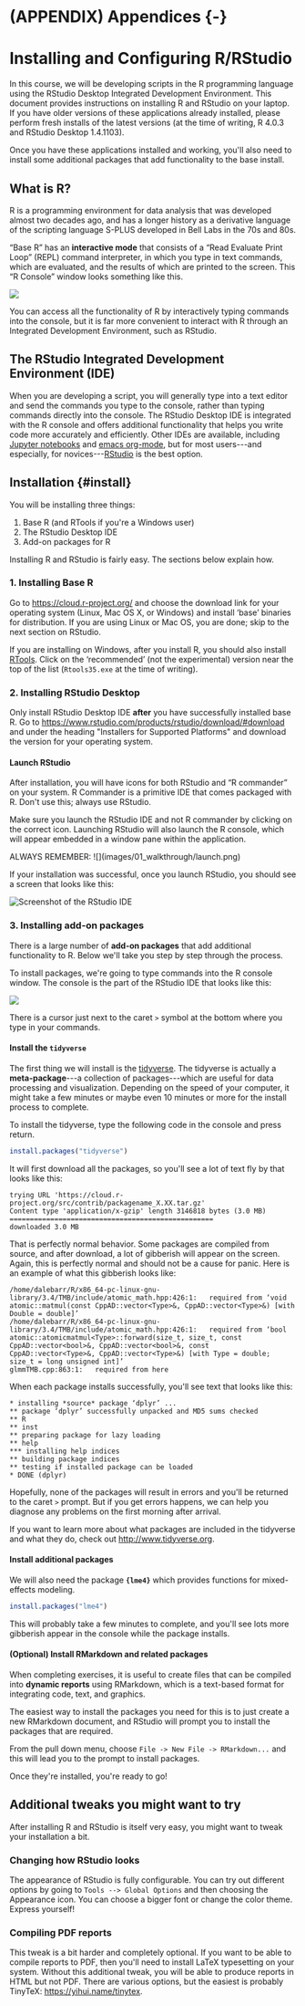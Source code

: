 # (APPENDIX) Appendices  {-}

# Installing and Configuring R/RStudio

In this course, we will be developing scripts in the R programming language using the RStudio Desktop Integrated Development Environment. This document provides instructions on installing R and RStudio on your laptop.  If you have older versions of these applications already installed, please perform fresh installs of the latest versions (at the time of writing, R 4.0.3 and RStudio Desktop 1.4.1103).

Once you have these applications installed and working, you'll also need to install some additional packages that add functionality to the base install.

## What is R? 

R is a programming environment for data analysis that was developed almost two decades ago, and has a longer history as a derivative language of the scripting language S-PLUS developed in Bell Labs in the 70s and 80s.

&ldquo;Base R&rdquo; has an **interactive mode** that consists of a &ldquo;Read Evaluate Print Loop&rdquo; (REPL) command interpreter, in which you type in text commands, which are evaluated, and the results of which are printed to the screen.  This &ldquo;R Console&rdquo; window looks something like this.

![](images/01_walkthrough/repl.png)

You can access all the functionality of R by interactively typing commands into the console, but it is far more convenient to interact with R through an Integrated Development Environment, such as RStudio.

## The RStudio Integrated Development Environment (IDE)
<a name="rstudio_ide"></a>

When you are developing a script, you will generally type into a text editor and send the commands you type to the console, rather than typing commands directly into the console.  The RStudio Desktop IDE is integrated with the R console and offers additional functionality that helps you write code more accurately and efficiently.  Other IDEs are available, including [Jupyter notebooks](https://jupyter.org/) and [emacs org-mode](https://orgmode.org/), but for most users---and especially, for novices---[RStudio](http://www.rstudio.com) is the best option.

## Installation {#install}
<a name="installr"></a>

You will be installing three things:

1. Base R (and RTools if you're a Windows user)
2. The RStudio Desktop IDE
3. Add-on packages for R

Installing R and RStudio is fairly easy. The sections below explain how.

### 1. Installing Base R

Go to <https://cloud.r-project.org/> and choose the
download link for your operating system (Linux, Mac OS X, or Windows)
and install &lsquo;base&rsquo; binaries for distribution. If you are using Linux
or Mac OS, you are done; skip to the next section on RStudio. 

If you are installing on Windows, after you install R, you should
also install [RTools](https://cloud.r-project.org/bin/windows/Rtools/). Click on the
&lsquo;recommended&rsquo; (not the experimental) version near the top of the list (`Rtools35.exe` at the
time of writing).

### 2. Installing RStudio Desktop

Only install RStudio Desktop IDE **after** you have successfully installed base R. Go to <https://www.rstudio.com/products/rstudio/download/#download> and under the heading "Installers for Supported Platforms" and download the version for your operating system.

#### Launch RStudio

After installation, you will have icons for both RStudio and &ldquo;R commander&rdquo; on your system. R Commander is a primitive IDE that comes packaged with R. Don't use this; always use RStudio.  

Make sure you launch the RStudio IDE and not R commander by clicking on the correct icon.  Launching RStudio will also launch the R console, which will appear embedded in a window pane within the application.

<p class="alert alert-warning">
ALWAYS REMEMBER:
![](images/01_walkthrough/launch.png)
</p>

If your installation was successful, once you launch RStudio, you should see a screen that looks like this:

![Screenshot of the RStudio IDE](images/01_walkthrough/rstudio.png)

### 3. Installing add-on packages

There is a large number of **add-on packages** that add additional functionality to R.  Below we'll take you step by step through the process.

To install packages, we're going to type commands into the R console window. The console is the part of the RStudio IDE that looks like this:

![](images/just_the_console.png)

There is a cursor just next to the caret `>` symbol at the bottom where you type in your commands.

#### Install the `tidyverse`

The first thing we will install is the [tidyverse](http://www.tidyverse.org). The tidyverse is actually a **meta-package**---a collection of packages---which are useful for data processing and visualization.  Depending on the speed of your computer, it might take a few minutes or maybe even 10 minutes or more for the install process to complete. 

To install the tidyverse, type the following code in the console and press return.


```r
install.packages("tidyverse")
```

It will first download all the packages, so you'll see a lot of text fly by that looks like this:

```
trying URL 'https://cloud.r-project.org/src/contrib/packagename_X.XX.tar.gz'
Content type 'application/x-gzip' length 3146818 bytes (3.0 MB)
==================================================
downloaded 3.0 MB
```

That is perfectly normal behavior.  Some packages are compiled from source, and after download, a lot of gibberish will appear on the screen. Again, this is perfectly normal and should not be a cause for panic. Here is an example of what this gibberish looks like:

```
/home/dalebarr/R/x86_64-pc-linux-gnu-library/3.4/TMB/include/atomic_math.hpp:426:1:   required from ‘void atomic::matmul(const CppAD::vector<Type>&, CppAD::vector<Type>&) [with Double = double]’
/home/dalebarr/R/x86_64-pc-linux-gnu-library/3.4/TMB/include/atomic_math.hpp:426:1:   required from ‘bool atomic::atomicmatmul<Type>::forward(size_t, size_t, const CppAD::vector<bool>&, CppAD::vector<bool>&, const CppAD::vector<Type>&, CppAD::vector<Type>&) [with Type = double; size_t = long unsigned int]’
glmmTMB.cpp:863:1:   required from here
```

When each package installs successfully, you'll see text that looks like this:

```
* installing *source* package ‘dplyr’ ...
** package ‘dplyr’ successfully unpacked and MD5 sums checked
** R
** inst
** preparing package for lazy loading
** help
*** installing help indices
** building package indices
** testing if installed package can be loaded
* DONE (dplyr)
```

Hopefully, none of the packages will result in errors and you'll be returned to the caret `>` prompt. But if you get errors happens, we can help you diagnose any problems on the first morning after arrival.

If you want to learn more about what packages are included in the tidyverse and what they do, check out <http://www.tidyverse.org>.

#### Install additional packages

We will also need the package **`{lme4}`** which provides functions for mixed-effects modeling.


```r
install.packages("lme4")
```

This will probably take a few minutes to complete, and you'll see lots more gibberish appear in the console while the package installs.

#### (Optional) Install RMarkdown and related packages

When completing exercises, it is useful to create files that can be compiled into **dynamic reports** using RMarkdown, which is a text-based format for integrating code, text, and graphics.

The easiest way to install the packages you need for this is to just create a new RMarkdown document, and RStudio will prompt you to install the packages that are required.

From the pull down menu, choose `File -> New File -> RMarkdown...` and this will lead you to the prompt to install packages.

Once they're installed, you're ready to go!

## Additional tweaks you might want to try

After installing R and RStudio is itself very easy, you might want to tweak your installation a bit.

### Changing how RStudio looks

The appearance of RStudio is fully configurable. You can try out different options by going to `Tools --> Global Options` and then choosing the Appearance icon. You can choose a bigger font or change the color theme. Express yourself!

### Compiling PDF reports

This tweak is a bit harder and completely optional. If you want to be able to compile reports to PDF, then you'll need to install LaTeX typesetting on your system.  Without this additional tweak, you will be able to produce reports in HTML but not PDF. There are various options, but the easiest is probably TinyTeX: <https://yihui.name/tinytex>.
